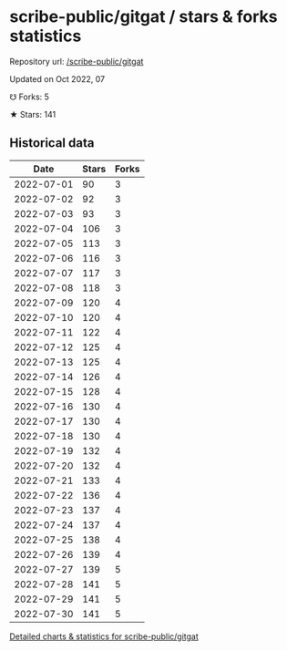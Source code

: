 # scribe-public/gitgat / stars & forks statistics

Repository url: [/scribe-public/gitgat](https://github.com/scribe-public/gitgat)

Updated on Oct 2022, 07

☋ Forks: 5

★ Stars: 141

## Historical data
| Date | Stars | Forks |
|------|-------|-------|
| 2022-07-01 | 90 | 3 | 
| 2022-07-02 | 92 | 3 | 
| 2022-07-03 | 93 | 3 | 
| 2022-07-04 | 106 | 3 | 
| 2022-07-05 | 113 | 3 | 
| 2022-07-06 | 116 | 3 | 
| 2022-07-07 | 117 | 3 | 
| 2022-07-08 | 118 | 3 | 
| 2022-07-09 | 120 | 4 | 
| 2022-07-10 | 120 | 4 | 
| 2022-07-11 | 122 | 4 | 
| 2022-07-12 | 125 | 4 | 
| 2022-07-13 | 125 | 4 | 
| 2022-07-14 | 126 | 4 | 
| 2022-07-15 | 128 | 4 | 
| 2022-07-16 | 130 | 4 | 
| 2022-07-17 | 130 | 4 | 
| 2022-07-18 | 130 | 4 | 
| 2022-07-19 | 132 | 4 | 
| 2022-07-20 | 132 | 4 | 
| 2022-07-21 | 133 | 4 | 
| 2022-07-22 | 136 | 4 | 
| 2022-07-23 | 137 | 4 | 
| 2022-07-24 | 137 | 4 | 
| 2022-07-25 | 138 | 4 | 
| 2022-07-26 | 139 | 4 | 
| 2022-07-27 | 139 | 5 | 
| 2022-07-28 | 141 | 5 | 
| 2022-07-29 | 141 | 5 | 
| 2022-07-30 | 141 | 5 | 


[Detailed charts & statistics for scribe-public/gitgat](https://reviewgithub.com/rep/scribe-public/gitgat)
